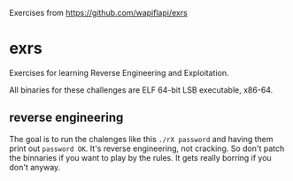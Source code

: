 Exercises from https://github.com/wapiflapi/exrs

# exrs
Exercises for learning Reverse Engineering and Exploitation.

All binaries for these challenges are ELF 64-bit LSB executable, x86-64.

## reverse engineering

The goal is to run the chalenges like this `./rX password` and having them
print out `password OK`. It's reverse engineering, not cracking. So don't
patch the binnaries if you want to play by the rules. It gets really borring
if you don't anyway.
